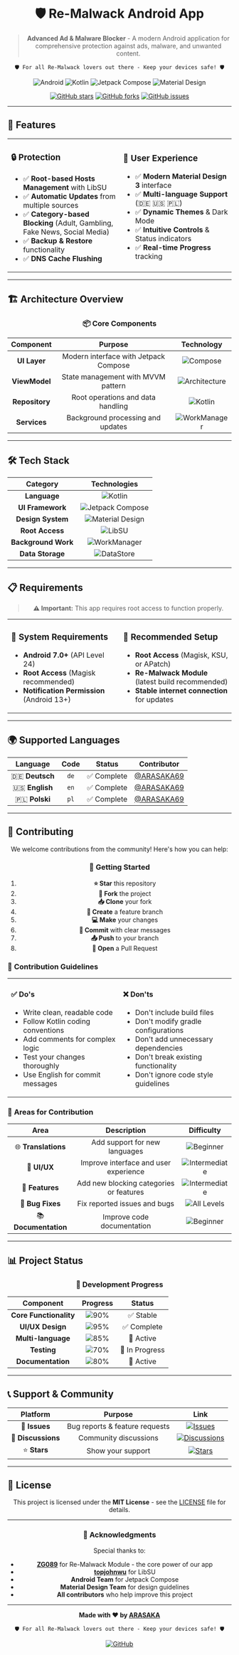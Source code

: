 <!--suppress HtmlDeprecatedAttribute -->
<div align="center">

# 🛡️ Re-Malwack Android App

> **Advanced Ad & Malware Blocker** - A modern Android application for comprehensive protection against ads, malware, and unwanted content.

```
🛡️ For all Re-Malwack lovers out there - Keep your devices safe! 🛡️
```

</div>

<div align="center">

![Android](https://img.shields.io/badge/Android-7.0+-3DDC84?style=for-the-badge&logo=android&logoColor=white)
![Kotlin](https://img.shields.io/badge/Kotlin-100%25-7F52FF?style=for-the-badge&logo=kotlin&logoColor=white)
![Jetpack Compose](https://img.shields.io/badge/Jetpack%20Compose-4285F4?style=for-the-badge&logo=jetpackcompose&logoColor=white)
![Material Design](https://img.shields.io/badge/Material%20Design%203-757575?style=for-the-badge&logo=materialdesign&logoColor=white)

[![GitHub stars](https://img.shields.io/github/stars/ARASAKA69/Re-Malwack-Application?style=social)](https://github.com/ARASAKA69/Re-Malwack-Application/stargazers)
[![GitHub forks](https://img.shields.io/github/forks/ARASAKA69/Re-Malwack-Application?style=social)](https://github.com/ARASAKA69/Re-Malwack-Application/network/members)
[![GitHub issues](https://img.shields.io/github/issues/ARASAKA69/Re-Malwack-Application)](https://github.com/ARASAKA69/Re-Malwack-Application/issues)

</div>

---

## 📱 Features

<div align="center">

<table>
<tr>
<td width="50%">

### 🔒 **Protection**
- ✅ **Root-based Hosts Management** with LibSU
- ✅ **Automatic Updates** from multiple sources
- ✅ **Category-based Blocking** (Adult, Gambling, Fake News, Social Media)
- ✅ **Backup & Restore** functionality
- ✅ **DNS Cache Flushing**

</td>
<td width="50%">

### 🎨 **User Experience**
- ✅ **Modern Material Design 3** interface
- ✅ **Multi-language Support** (🇩🇪 🇺🇸 🇵🇱)
- ✅ **Dynamic Themes** & Dark Mode
- ✅ **Intuitive Controls** & Status indicators
- ✅ **Real-time Progress** tracking

</td>
</tr>
</table>

</div>

---

## 🏗️ **Architecture Overview**

<div align="center">

### 📦 **Core Components**

| Component | Purpose | Technology |
|:---------:|:-------:|:----------:|
| **UI Layer** | Modern interface with Jetpack Compose | ![Compose](https://img.shields.io/badge/-Compose-4285F4?style=flat-square&logo=jetpackcompose) |
| **ViewModel** | State management with MVVM pattern | ![Architecture](https://img.shields.io/badge/-Architecture-34A853?style=flat-square&logo=android) |
| **Repository** | Root operations and data handling | ![Kotlin](https://img.shields.io/badge/-Kotlin-7F52FF?style=flat-square&logo=kotlin) |
| **Services** | Background processing and updates | ![WorkManager](https://img.shields.io/badge/-WorkManager-FF6F00?style=flat-square&logo=android) |

</div>

---

## 🛠️ **Tech Stack**

<div align="center">

| **Category** | **Technologies** |
|:------------:|:----------------:|
| **Language** | ![Kotlin](https://img.shields.io/badge/Kotlin-7F52FF?style=for-the-badge&logo=kotlin&logoColor=white) |
| **UI Framework** | ![Jetpack Compose](https://img.shields.io/badge/Jetpack%20Compose-4285F4?style=for-the-badge&logo=jetpackcompose&logoColor=white) |
| **Design System** | ![Material Design](https://img.shields.io/badge/Material%20Design%203-757575?style=for-the-badge&logo=materialdesign&logoColor=white) |
| **Root Access** | ![LibSU](https://img.shields.io/badge/LibSU-FF5722?style=for-the-badge&logo=android&logoColor=white) |
| **Background Work** | ![WorkManager](https://img.shields.io/badge/WorkManager-FF6F00?style=for-the-badge&logo=android&logoColor=white) |
| **Data Storage** | ![DataStore](https://img.shields.io/badge/DataStore-009688?style=for-the-badge&logo=android&logoColor=white) |

</div>

---

## 📋 **Requirements**

<div align="center">

> **⚠️ Important:** This app requires root access to function properly.

<table>
<tr>
<td width="50%">

### 📱 **System Requirements**
- **Android 7.0+** (API Level 24)
- **Root Access** (Magisk recommended)
- **Notification Permission** (Android 13+)

</td>
<td width="50%">

### 🔧 **Recommended Setup**
- **Root Access** (Magisk, KSU, or APatch)
- **Re-Malwack Module** (latest build recommended)
- **Stable internet connection** for updates

</td>
</tr>
</table>

</div>

---

## 🌍 **Supported Languages**

<div align="center">

| Language | Code | Status | Contributor |
|:--------:|:----:|:------:|:-----------:|
| 🇩🇪 **Deutsch** | `de` | ✅ Complete | [@ARASAKA69](https://github.com/ARASAKA69) |
| 🇺🇸 **English** | `en` | ✅ Complete | [@ARASAKA69](https://github.com/ARASAKA69) |
| 🇵🇱 **Polski** | `pl` | ✅ Complete | [@ARASAKA69](https://github.com/ARASAKA69) |

</div>

---

## 🤝 **Contributing**

<div align="center">

We welcome contributions from the community! Here's how you can help:

### 🚀 **Getting Started**

1. **⭐ Star** this repository
2. **🍴 Fork** the project
3. **📥 Clone** your fork
4. **🌿 Create** a feature branch
5. **💻 Make** your changes
6. **📝 Commit** with clear messages
7. **📤 Push** to your branch
8. **🔄 Open** a Pull Request

</div>

### 📝 **Contribution Guidelines**

<div align="center">

<table>
<tr>
<td width="50%">

#### ✅ **Do's**
- Write clean, readable code
- Follow Kotlin coding conventions
- Add comments for complex logic
- Test your changes thoroughly
- Use English for commit messages

</td>
<td width="50%">

#### ❌ **Don'ts**
- Don't include build files
- Don't modify gradle configurations
- Don't add unnecessary dependencies
- Don't break existing functionality
- Don't ignore code style guidelines

</td>
</tr>
</table>

</div>

### 🎯 **Areas for Contribution**

<div align="center">

| Area | Description | Difficulty |
|:----:|:-----------:|:----------:|
| 🌐 **Translations** | Add support for new languages | ![Beginner](https://img.shields.io/badge/-Beginner-green) |
| 🎨 **UI/UX** | Improve interface and user experience | ![Intermediate](https://img.shields.io/badge/-Intermediate-yellow) |
| 🔧 **Features** | Add new blocking categories or features | ![Intermediate](https://img.shields.io/badge/-Intermediate-yellow) |
| 🐛 **Bug Fixes** | Fix reported issues and bugs | ![All Levels](https://img.shields.io/badge/-All%20Levels-blue) |
| 📚 **Documentation** | Improve code documentation | ![Beginner](https://img.shields.io/badge/-Beginner-green) |

</div>

---

## 📊 **Project Status**

<div align="center">

### 🎯 **Development Progress**

| Component | Progress | Status |
|:---------:|:--------:|:------:|
| **Core Functionality** | ![90%](https://img.shields.io/badge/Progress-90%25-brightgreen?style=flat-square) | ✅ Stable |
| **UI/UX Design** | ![95%](https://img.shields.io/badge/Progress-95%25-brightgreen?style=flat-square) | ✅ Complete |
| **Multi-language** | ![85%](https://img.shields.io/badge/Progress-85%25-green?style=flat-square) | 🔄 Active |
| **Testing** | ![70%](https://img.shields.io/badge/Progress-70%25-yellow?style=flat-square) | 🔄 In Progress |
| **Documentation** | ![80%](https://img.shields.io/badge/Progress-80%25-green?style=flat-square) | 🔄 Active |

</div>

---

## 📞 **Support & Community**

<div align="center">

| Platform | Purpose | Link |
|:--------:|:-------:|:----:|
| 🐛 **Issues** | Bug reports & feature requests | [![Issues](https://img.shields.io/badge/GitHub-Issues-red?style=for-the-badge&logo=github)](https://github.com/ARASAKA69/Re-Malwack-Application/issues) |
| 💬 **Discussions** | Community discussions | [![Discussions](https://img.shields.io/badge/GitHub-Discussions-blue?style=for-the-badge&logo=github)](https://github.com/ARASAKA69/Re-Malwack-Application/discussions) |
| ⭐ **Stars** | Show your support | [![Stars](https://img.shields.io/badge/GitHub-Stars-yellow?style=for-the-badge&logo=github)](https://github.com/ARASAKA69/Re-Malwack-Application/stargazers) |

</div>

---

## 📄 **License**

<div align="center">

This project is licensed under the **MIT License** - see the [LICENSE](LICENSE) file for details.

</div>

---

<div align="center">

### 🙏 **Acknowledgments**

Special thanks to:
- **[ZG089](https://github.com/ZG089)** for Re-Malwack Module - the core power of our app
- **[topjohnwu](https://github.com/topjohnwu)** for LibSU
- **Android Team** for Jetpack Compose
- **Material Design Team** for design guidelines
- **All contributors** who help improve this project

---

**Made with ❤️ by [ARASAKA](https://github.com/ARASAKA69)**

```
🛡️ For all Re-Malwack lovers out there - Keep your devices safe! 🛡️
```

[![GitHub](https://img.shields.io/badge/GitHub-ARASAKA69-181717?style=for-the-badge&logo=github)](https://github.com/ARASAKA69)

</div> 